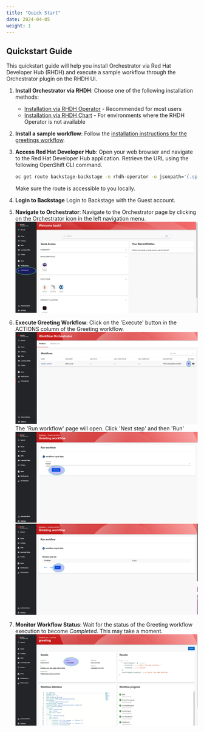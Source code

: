```yaml
---
title: "Quick Start"
date: 2024-04-05
weight: 1
---
```


## Quickstart Guide

This quickstart guide will help you install Orchestrator via Red Hat Developer Hub (RHDH) and execute a sample workflow through the Orchestrator plugin on the RHDH UI.

1. **Install Orchestrator via RHDH**:
   Choose one of the following installation methods:

   - [Installation via RHDH Operator](/1.7/docs/installation/orchestrator-on-rhdh-operator/) - Recommended for most users
   - [Installation via RHDH Chart](/1.7/docs/installation/orchestrator-on-rhdh-chart/) - For environments where the RHDH Operator is not available

2. **Install a sample workflow**:
   Follow the [installation instructions for the greetings workflow](https://github.com/rhdhorchestrator/serverless-workflows/blob/main/deploy/docs/release-1.7/greeting/README.md).

3. **Access Red Hat Developer Hub**:
   Open your web browser and navigate to the Red Hat Developer Hub application. Retrieve the URL using the following OpenShift CLI command.

   ```bash
   oc get route backstage-backstage -n rhdh-operator -o jsonpath='{.spec.host}'
   ```

   Make sure the route is accessible to you locally.

4. **Login to Backstage**
   Login to Backstage with the Guest account.

5. **Navigate to Orchestrator**:
   Navigate to the Orchestrator page by clicking on the Orchestrator icon in the left navigation menu.
   ![orchestratorIcon](./orchestratorIcon.png)

6. **Execute Greeting Workflow**:
   Click on the 'Execute' button in the ACTIONS column of the Greeting workflow.
   ![workflowsPage](./workflowsPage.png)
   The 'Run workflow' page will open. Click 'Next step' and then 'Run'
   ![executePageNext](./executePageNext.png)
   ![executePageRun](./executePageRun.png)
7. **Monitor Workflow Status**:
   Wait for the status of the Greeting workflow execution to become _Completed_. This may take a moment.
   ![workflowCompleted](./workflowCompleted.png)
